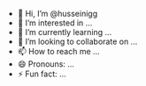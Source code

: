 - 👋 Hi, I’m @husseinigg
- 👀 I’m interested in ...
- 🌱 I’m currently learning ...
- 💞️ I’m looking to collaborate on ...
- 📫 How to reach me ...
- 😄 Pronouns: ...
- ⚡ Fun fact: ...

<!---
husseinigg/husseinigg is a ✨ special ✨ repository because its `README.md` (this file) appears on your GitHub profile.
You can click the Preview link to take a look at your changes.
--->
